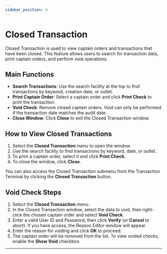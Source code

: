 ```yaml
---
sidebar_position: 4
---
```


# Closed Transaction

Closed Transaction is used to view captain orders and transactions that have been closed. This feature allows users to search for transaction data, print captain orders, and perform void operations.

## Main Functions

- **Search Transactions**: Use the search facility at the top to find transactions by keyword, creation date, or outlet.
- **Print Captain Order**: Select a captain order and click **Print Check** to print the transaction.
- **Void Check**: Remove closed captain orders. Void can only be performed if the transaction date matches the audit date.
- **Close Window**: Click **Close** to exit the Closed Transaction window.

## How to View Closed Transactions

1. Select the **Closed Transaction** menu to open the window.
2. Use the search facility to find transactions by keyword, date, or outlet.
3. To print a captain order, select it and click **Print Check**.
4. To close the window, click **Close**.

You can also access the Closed Transaction submenu from the Transaction Terminal by clicking the **Closed Transaction** button.

## Void Check Steps

1. Select the **Closed Transaction** menu.
2. In the Closed Transaction window, select the data to void, then right-click the chosen captain order and select **Void Check**.
3. Enter a valid User ID and Password, then click **Verify** (or **Cancel** to abort). If you have access, the Reason Editor window will appear.
4. Enter the reason for voiding and click **OK** to proceed.
5. The captain order will be removed from the list. To view voided checks, enable the **Show Void** checkbox.

---

